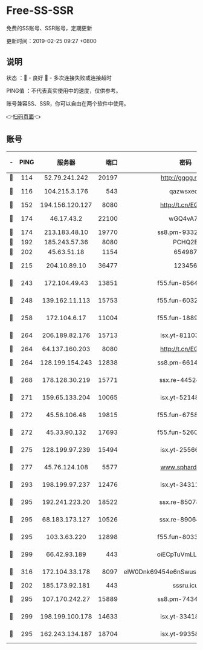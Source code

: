 # Free-SS-SSR

免费的SS账号、SSR账号，定期更新

更新时间：2019-02-25 09:27 +0800

## 说明

状态     ：🙂 - 良好 🙁 - 多次连接失败或连接超时

PING值   ：不代表真实使用中的速度，仅供参考。

账号兼容SS、SSR，你可以自由在两个软件中使用。

👉[扫码页面](https://liesauer.github.io/free-ss-ssr.github.io/)👈

## 账号

|-|PING|服务器|端口|密码|加密方式|区域|
|:----:|:----:|:-----:|-----:|:----:|:----:|:----:|
|🙂|114|52.79.241.242|20197|http://gggg.rocks|chacha20|KR|
|🙂|116|104.215.3.176|543|qazwsxedc|aes-256-gcm|JP|
|🙂|152|194.156.120.127|8080|http://t.cn/EGJIyrl|rc4-md5|RU|
|🙂|174|46.17.43.2|22100|wGQ4vA7D|aes-256-gcm|RU|
|🙂|174|213.183.48.10|19770|ss8.pm-93323963|rc4-md5|RU|
|🙂|192|185.243.57.36|8080|PCHQ2E|rc4-md5|US|
|🙂|202|45.63.51.18|1154|654987|chacha20|US|
|🙂|215|204.10.89.10|36477|123456|aes-256-cfb|US|
|🙂|243|172.104.49.43|13851|f55.fun-85640290|aes-256-cfb|SG|
|🙂|248|139.162.11.113|15753|f55.fun-60326778|aes-256-cfb|SG|
|🙂|258|172.104.6.17|11004|f55.fun-18893031|aes-256-cfb|US|
|🙂|264|206.189.82.176|15713|isx.yt-81103224|aes-256-cfb|SG|
|🙂|264|64.137.160.203|8080|http://t.cn/EGJIyrl|rc4-md5|CA|
|🙂|264|128.199.154.243|12838|ss8.pm-66149074|aes-256-cfb|SG|
|🙂|268|178.128.30.219|15771|ssx.re-44524378|aes-256-cfb|SG|
|🙂|271|159.65.133.204|10065|isx.yt-52148162|aes-256-cfb|SG|
|🙂|272|45.56.106.48|19815|f55.fun-67580626|aes-256-cfb|US|
|🙂|272|45.33.90.132|17693|f55.fun-52609109|aes-256-cfb|US|
|🙂|275|128.199.97.239|15494|isx.yt-25566417|aes-256-cfb|SG|
|🙂|277|45.76.124.108|5577|www.sphard.com|aes-256-cfb|AU|
|🙂|293|198.199.97.237|12476|isx.yt-34311364|aes-256-cfb|US|
|🙂|295|192.241.223.20|18522|ssx.re-85078137|aes-256-cfb|US|
|🙂|295|68.183.173.127|10526|ssx.re-89064823|aes-256-cfb|US|
|🙂|295|103.3.63.220|12898|f55.fun-80336552|aes-256-cfb|SG|
|🙂|299|66.42.93.189|443|oiECpTuVmLLxk4Ts|aes-256-cfb|US|
|🙂|316|172.104.33.178|8097|eIW0Dnk69454e6nSwuspv9DmS201tQ0D|aes-256-cfb|SG|
|🙂|202|185.173.92.181|443|sssru.icu|rc4-md5|RU|
|🙂|295|107.170.242.27|15889|ss8.pm-74341344|aes-256-cfb|US|
|🙂|299|198.199.100.178|14633|isx.yt-33418076|aes-256-cfb|US|
|🙁|295|162.243.134.187|18704|isx.yt-99358628|aes-256-cfb|US|
